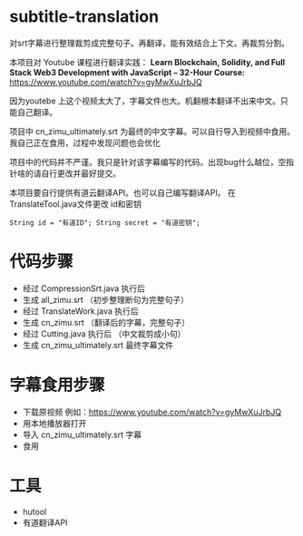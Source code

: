 # subtitle-translation

对srt字幕进行整理裁剪成完整句子。再翻译，能有效结合上下文。再裁剪分割。

本项目对 Youtube 课程进行翻译实践：
**Learn Blockchain, Solidity, and Full Stack Web3 Development with JavaScript – 32-Hour Course:**
https://www.youtube.com/watch?v=gyMwXuJrbJQ

因为youtebe 上这个视频太大了，字幕文件也大。机翻根本翻译不出来中文。只能自己翻译。

项目中 cn_zimu_ultimately.srt 为最终的中文字幕。可以自行导入到视频中食用。我自己正在食用，过程中发现问题也会优化

项目中的代码并不严谨。我只是针对该字幕编写的代码。出现bug什么越位，空指针啥的请自行更改并最好提交。

本项目要自行提供有道云翻译API。也可以自己编写翻译API。
在 TranslateTool.java文件更改 id和密钥 <br/>

`String id = "有道ID";
String secret = "有道密钥";`

# 代码步骤

* 经过 CompressionSrt.java 执行后
* 生成 all_zimu.srt （初步整理断句为完整句子）
* 经过 TranslateWork.java 执行后
* 生成 cn_zimu.srt （翻译后的字幕，完整句子）
* 经过 Cutting.java 执行后 （中文裁剪成小句）
* 生成 cn_zimu_ultimately.srt 最终字幕文件

# 字幕食用步骤
* 下载原视频 例如：https://www.youtube.com/watch?v=gyMwXuJrbJQ
* 用本地播放器打开
* 导入 cn_zimu_ultimately.srt 字幕
* 食用

# 工具
* hutool
* 有道翻译API
